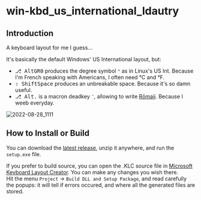# win-kbd_us_international_ldautry

## Introduction

A keyboard layout for me I guess...

It's basically the default Windows' US International layout, but:

- <kbd>&#9095; AltGR</kbd><kbd>0</kbd> produces the degree symbol `°` as in Linux's US Int. Because I'm French speaking with Americans, I often need °C and °F.
- <kbd>&#8679; Shift</kbd><kbd>Space</kbd> produces an unbreakable space. Because it's so damn useful.
- <kbd>&#9095; Alt</kbd><kbd>.</kbd> is a macron deadkey `¯`, allowing to write [Rōmaji](https://www.wikiwand.com/fr/R%C5%8Dmaji). Because I weeb everyday.

![2022-08-28_1111](https://user-images.githubusercontent.com/16049822/187069413-d944b3ac-bef8-4b9b-8c79-67ce49782e4c.jpg)

## How to Install or Build

You can download the [latest release](/releases/latest), unzip it anywhere, and run the `setup.exe` file.



If you prefer to build  source, you can open the .KLC source file in [Microsoft Keyboard Layout Creator](https://www.microsoft.com/en-us/download/confirmation.aspx?id=102134). You can make any changes you wish there.  
Hit the menu `Project` → `Build DLL and Setup Package`, and read carefully the popups: it will tell if errors occured, and where all the generated files are stored.
